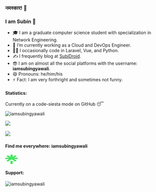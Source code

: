 ### नमस्कार! 🙏
### I am Subin 👋

- 🎓 I am a graduate computer science student with specialization in Network Engineering.
- 🌱 I’m currently working as a Cloud and DevOps Engineer.
- 👩‍💻 I occasionally code in Laravel, Vue, and Python.
- ✍ I frequently blog at [SubiDroid](https://subidroid.com/).
- 😎 I am on almost all the social platforms with the username: **iamsubingyawali**.
- 😄 Pronouns: he/him/his
- ⚡ Fact: I am very forthright and sometimes not funny.

<h4 align="left">Statistics:</h4>

<p align="left">Currently on a code-siesta mode on GitHub 😴</p>

<p align="left"> <img src="https://komarev.com/ghpvc/?username=iamsubingyawali&label=Profile%20views&color=F03C2E&style=flat" alt="iamsubingyawali" /> </p>

<p align="left"><img width="500" src="https://github-readme-streak-stats.herokuapp.com/?user=iamsubingyawali&theme=github-dark-blue&hide_border=true"/></p>

<p align="left"><img width="500" src="https://github-readme-stats.vercel.app/api?username=iamsubingyawali&show_icons=true&count_private=true&theme=github_dark&custom_title=My%20Stats&hide_border=true%22"/></p>

<h4 align="left">Find me everywhere: <b>iamsubingyawali</b></h4>
<p align="left">
<a href="https://linktr.ee/iamsubingyawali" target="blank"><img align="center" src="https://raw.githubusercontent.com/iamsubingyawali/iamsubingyawali/main/images/linktree.svg" alt="Linktree" height="30" width="40" /></a>
</p>

<h4 align="left">Support:</h4>
<p><a href="https://www.buymeacoffee.com/iamsubingyawali"> <img align="left" src="https://cdn.buymeacoffee.com/buttons/v2/default-yellow.png" width="150" alt="iamsubingyawali" /></a></p><br><br>

